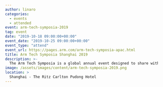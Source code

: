 ```yaml
---
author: linaro
categories:
  - events
  - attended
event: arm-tech-symposia-2019
tag: event
date: "2019-10-18 09:00:00+00:00"
event_date: "2019-10-25 09:00:00+00:00"
event_type: "attend"
event_url: https://pages.arm.com/arm-tech-symposia-apac.html
title: Arm Tech Symposia Shanghai 2019
description: >-
  The Arm Tech Symposia is a global annual event designed to share with audience the first-hand market observation, the latest Arm technology roadmap, the up-to-date diverse Arm based devices and applications. This is also a platform where partners from over 1,000 Arm Community and ecosystem gather together demonstrating their products & solutions based on Arm, exchanging market intelligence and tackling the challenges.
image: /assets/images/content/arm-tech-symposia-2019.png
location: >
  Shanghai - The Ritz Carlton Pudong Hotel
---
```

